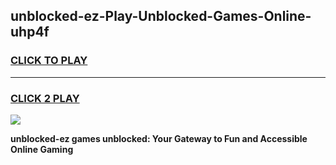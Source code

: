 
## unblocked-ez-Play-Unblocked-Games-Online-uhp4f
<h3>
<a href="https://premium76.site?title=unblocked-ez&ref=25A">CLICK TO PLAY</a></h3>
<hr>

<h3>
<a href="https://premium76.site?title=unblocked-ez&ref=25A">CLICK 2 PLAY</a>
  
</h3>

<a href="https://premium76.site?title=unblocked-ez&ref=25A"><img src="https://clearcache.store/games.png"></a>


**unblocked-ez games unblocked: Your Gateway to Fun and Accessible Online Gaming**
